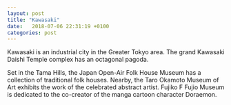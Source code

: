 ```yaml
---
layout: post
title: "Kawasaki"
date:   2018-07-06 22:31:19 +0100
categories: post
---
```

Kawasaki is an industrial city in the Greater Tokyo area. The grand Kawasaki Daishi Temple complex has an octagonal pagoda. 

Set in the Tama Hills, the Japan Open-Air Folk House Museum has a collection of traditional folk houses. Nearby, the Taro Okamoto Museum of Art exhibits the work of the celebrated abstract artist. 
Fujiko F Fujio Museum is dedicated to the co-creator of the manga cartoon character Doraemon.